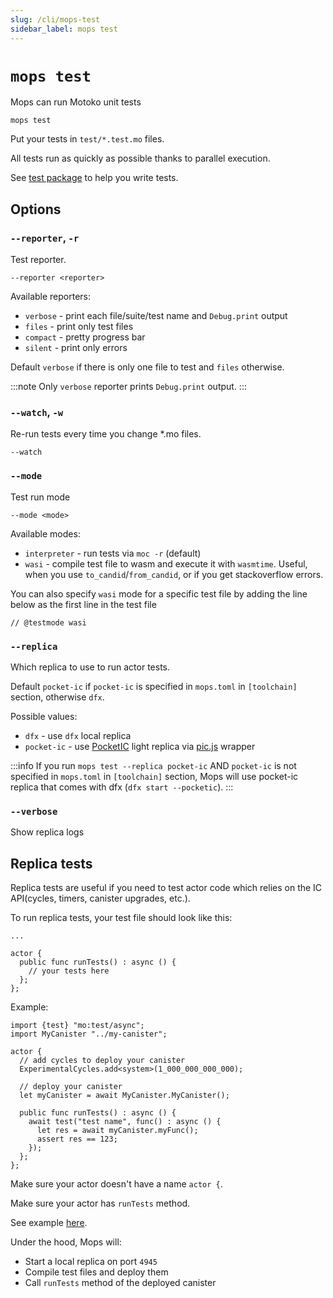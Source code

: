 ```yaml
---
slug: /cli/mops-test
sidebar_label: mops test
---
```


# `mops test`

Mops can run Motoko unit tests
```
mops test
```

Put your tests in `test/*.test.mo` files.

All tests run as quickly as possible thanks to parallel execution.

See [test package](https://mops.one/test) to help you write tests.

## Options

### `--reporter`, `-r`

Test reporter.

```
--reporter <reporter>
```

Available reporters:

- `verbose` - print each file/suite/test name and `Debug.print` output
- `files` - print only test files
- `compact` - pretty progress bar
- `silent` - print only errors

Default `verbose` if there is only one file to test and `files` otherwise.

:::note
Only `verbose` reporter prints `Debug.print` output.
:::

### `--watch`, `-w`

Re-run tests every time you change *.mo files.

```
--watch
```


### `--mode`

Test run mode

```
--mode <mode>
```

Available modes:

- `interpreter` - run tests via `moc -r` (default)
- `wasi` - compile test file to wasm and execute it with `wasmtime`. Useful, when you use `to_candid`/`from_candid`, or if you get stackoverflow errors.


You can also specify `wasi` mode for a specific test file by adding the line below as the first line in the test file
```
// @testmode wasi
```

### `--replica`

Which replica to use to run actor tests.

Default `pocket-ic` if `pocket-ic` is specified in `mops.toml` in `[toolchain]` section, otherwise `dfx`.

Possible values:
- `dfx` - use `dfx` local replica
- `pocket-ic` - use [PocketIC](https://pypi.org/project/pocket-ic/) light replica via [pic.js](https://www.npmjs.com/package/@hadronous/pic) wrapper

:::info
If you run `mops test --replica pocket-ic` AND `pocket-ic` is not specified in `mops.toml` in `[toolchain]` section, Mops will use pocket-ic replica that comes with dfx (`dfx start --pocketic`).
:::

### `--verbose`

Show replica logs



## Replica tests

Replica tests are useful if you need to test actor code which relies on the IC API(cycles, timers, canister upgrades, etc.).

To run replica tests, your test file should look like this:
```motoko
...

actor {
  public func runTests() : async () {
    // your tests here
  };
};
```

Example:
```motoko
import {test} "mo:test/async";
import MyCanister "../my-canister";

actor {
  // add cycles to deploy your canister
  ExperimentalCycles.add<system>(1_000_000_000_000);

  // deploy your canister
  let myCanister = await MyCanister.MyCanister();

  public func runTests() : async () {
    await test("test name", func() : async () {
      let res = await myCanister.myFunc();
      assert res == 123;
    });
  };
};
```

Make sure your actor doesn't have a name `actor {`.

Make sure your actor has `runTests` method.

See example [here](https://github.com/dfinity/mops/blob/main/test/storage-actor.test.mo).

Under the hood, Mops will:
- Start a local replica on port `4945`
- Compile test files and deploy them
- Call `runTests` method of the deployed canister